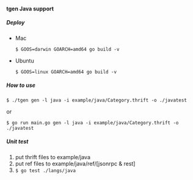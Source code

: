 #### tgen Java support

##### Deploy
* Mac
	
	`$ GOOS=darwin GOARCH=amd64 go build -v`
* Ubuntu
	
	`$ GOOS=linux GOARCH=amd64 go build -v`
	
##### How to use
`$ ./tgen gen -l java -i example/java/Category.thrift -o ./javatest`

or

`$ go run main.go gen -l java -i example/java/Category.thrift -o ./javatest`

##### Unit test
1. put thrift files to example/java
2. put ref files to example/java/ref/[jsonrpc & rest]
3. `$ go test ./langs/java`
